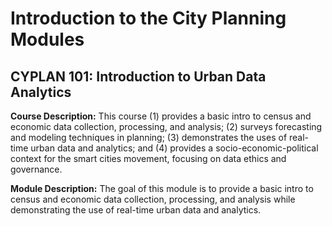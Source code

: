 # Introduction to the City Planning Modules

## CYPLAN 101: Introduction to Urban Data Analytics

**Course Description:** This course (1) provides a basic intro to census and economic data collection, processing, and analysis; (2) surveys forecasting and modeling techniques in planning; (3) demonstrates the uses of real-time urban data and analytics; and (4) provides a socio-economic-political context for the smart cities movement, focusing on data ethics and governance.

**Module Description:** The goal of this module is to provide a basic intro to census and economic data collection, processing, and analysis while demonstrating the use of real-time urban data and analytics.